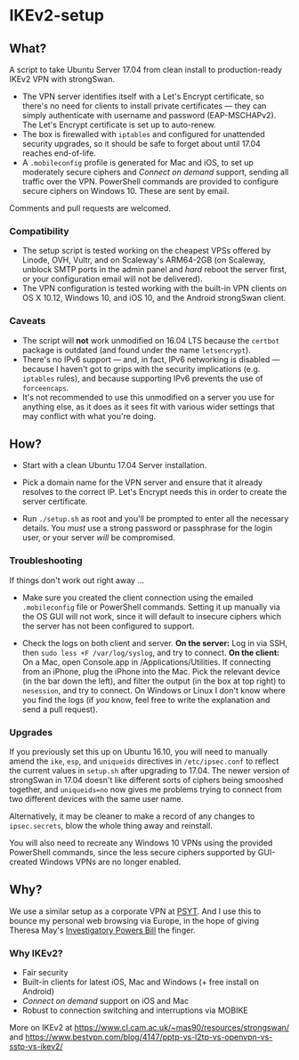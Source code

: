 # IKEv2-setup

## What?

A script to take Ubuntu Server 17.04 from clean install to production-ready IKEv2 VPN with strongSwan.

* The VPN server identifies itself with a Let's Encrypt certificate, so there's no need for clients to install private certificates — they can simply authenticate with username and password (EAP-MSCHAPv2). The Let's Encrypt certificate is set up to auto-renew.
* The box is firewalled with `iptables` and configured for unattended security upgrades, so it should be safe to forget about until 17.04 reaches end-of-life.
* A `.mobileconfig` profile is generated for Mac and iOS, to set up moderately secure ciphers and *Connect on demand* support, sending all traffic over the VPN. PowerShell commands are provided to configure secure ciphers on Windows 10. These are sent by email.

Comments and pull requests are welcomed.

### Compatibility

* The setup script is tested working on the cheapest VPSs offered by Linode, OVH, Vultr, and on Scaleway's ARM64-2GB (on Scaleway, unblock SMTP ports in the admin panel and *hard* reboot the server first, or your configuration email will not be delivered).
* The VPN configuration is tested working with the built-in VPN clients on OS X 10.12, Windows 10, and iOS 10, and the Android strongSwan client.

### Caveats

* The script will **not** work unmodified on 16.04 LTS because the `certbot` package is outdated (and found under the name `letsencrypt`).
* There's no IPv6 support — and, in fact, IPv6 networking is disabled — because I haven't got to grips with the security implications (e.g. `iptables` rules), and because supporting IPv6 prevents the use of `forceencaps`.
* It's not recommended to use this unmodified on a server you use for anything else, as it does as it sees fit with various wider settings that may conflict with what you're doing.

## How?

* Start with a clean Ubuntu 17.04 Server installation.

* Pick a domain name for the VPN server and ensure that it already resolves to the correct IP. Let's Encrypt needs this in order to create the server certificate.

* Run `./setup.sh` as root and you'll be prompted to enter all the necessary details. You *must* use a strong password or passphrase for the login user, or your server *will* be compromised. 

### Troubleshooting

If things don't work out right away ...

* Make sure you created the client connection using the emailed `.mobileconfig` file or PowerShell commands. Setting it up manually via the OS GUI will not work, since it will default to insecure ciphers which the server has not been configured to support.

* Check the logs on both client and server. 
__On the server:__  Log in via SSH, then `sudo less +F /var/log/syslog`, and try to connect. 
__On the client:__  On a Mac, open Console.app in /Applications/Utilities. If connecting from an iPhone, plug the iPhone into the Mac. Pick the relevant device (in the bar down the left), and filter the output (in the box at top right) to `nesession`, and try to connect. On Windows or Linux I don't know where you find the logs (if _you_ know, feel free to write the explanation and send a pull request).

### Upgrades

If you previously set this up on Ubuntu 16.10, you will need to manually amend the `ike`, `esp`, and `uniqueids` directives in `/etc/ipsec.conf` to reflect the current values in `setup.sh` after upgrading to 17.04. The newer version of strongSwan in 17.04 doesn't like different sorts of ciphers being smooshed together, and `uniqueids=no` now gives me problems trying to connect from two different devices with the same user name.

Alternatively, it may be cleaner to make a record of any changes to `ipsec.secrets`, blow the whole thing away and reinstall.

You will also need to recreate any Windows 10 VPNs using the provided PowerShell commands, since the less secure ciphers supported by GUI-created Windows VPNs are no longer enabled.

## Why?

We use a similar setup as a corporate VPN at [PSYT](http://psyt.co.uk). And I use this to bounce my personal web browsing via Europe, in the hope of giving Theresa May's [Investigatory Powers Bill](https://www.openrightsgroup.org/blog/2015/investigatory-powers-bill-published-and-now-the-fight-is-on) the finger.

### Why IKEv2?

* Fair security
* Built-in clients for latest iOS, Mac and Windows (+ free install on Android)
* *Connect on demand* support on iOS and Mac
* Robust to connection switching and interruptions via MOBIKE

More on IKEv2 at https://www.cl.cam.ac.uk/~mas90/resources/strongswan/ and https://www.bestvpn.com/blog/4147/pptp-vs-l2tp-vs-openvpn-vs-sstp-vs-ikev2/
